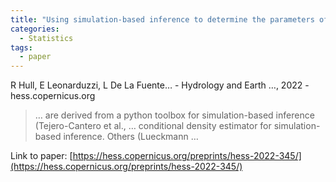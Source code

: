 ```yaml
---
title: "Using simulation-based inference to determine the parameters of an integrated hydrologic model: a case study from the upper Colorado River basin"
categories:
  - Statistics
tags:
  - paper
---
```

R Hull, E Leonarduzzi, L De La Fuente… - Hydrology and Earth …, 2022 - hess.copernicus.org

>… are derived from a python toolbox for simulation-based inference (Tejero-Cantero et al., … conditional density estimator for simulation-based inference. Others (Lueckmann …

Link to paper: [https://hess.copernicus.org/preprints/hess-2022-345/](https://hess.copernicus.org/preprints/hess-2022-345/)

